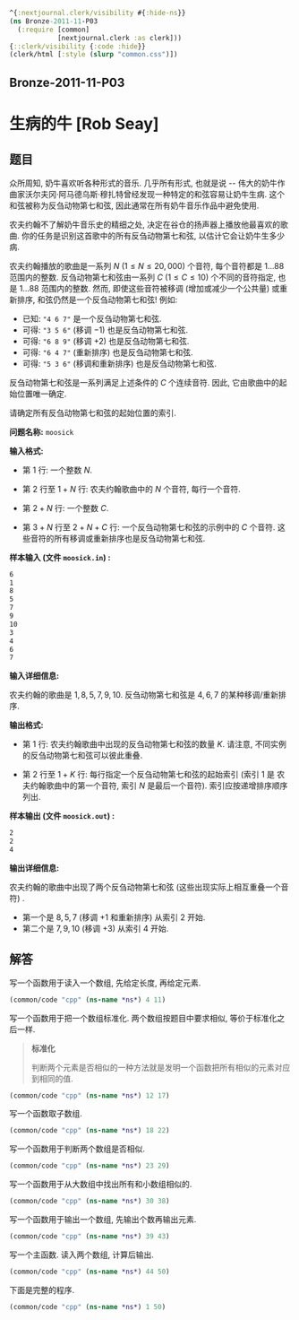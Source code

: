 ```clojure
^{:nextjournal.clerk/visibility #{:hide-ns}}
(ns Bronze-2011-11-P03
  (:require [common]
            [nextjournal.clerk :as clerk]))
{::clerk/visibility {:code :hide}}
(clerk/html [:style (slurp "common.css")])
```

## Bronze-2011-11-P03

# 生病的牛 [Rob Seay]

## 题目

众所周知, 奶牛喜欢听各种形式的音乐. 几乎所有形式, 也就是说 -- 伟大的奶牛作曲家沃尔夫冈·阿马德乌斯·穆扎特曾经发现一种特定的和弦容易让奶牛生病. 这个和弦被称为反刍动物第七和弦, 因此通常在所有奶牛音乐作品中避免使用.

农夫约翰不了解奶牛音乐史的精细之处, 决定在谷仓的扬声器上播放他最喜欢的歌曲. 你的任务是识别这首歌中的所有反刍动物第七和弦, 以估计它会让奶牛生多少病.

农夫约翰播放的歌曲是一系列 $N$ ($1 \le N \le 20,000$) 个音符, 每个音符都是 $1 \ldots 88$ 范围内的整数. 反刍动物第七和弦由一系列 $C$ ($1 \le C \le 10$) 个不同的音符指定, 也是 $1 \ldots 88$ 范围内的整数. 然而, 即使这些音符被移调 (增加或减少一个公共量) 或重新排序, 和弦仍然是一个反刍动物第七和弦! 例如:

- 已知: `"4 6 7"` 是一个反刍动物第七和弦.
- 可得: `"3 5 6"` (移调 $-1$) 也是反刍动物第七和弦.
- 可得: `"6 8 9"` (移调 $+2$) 也是反刍动物第七和弦.
- 可得: `"6 4 7"` (重新排序) 也是反刍动物第七和弦.
- 可得: `"5 3 6"` (移调和重新排序) 也是反刍动物第七和弦.

反刍动物第七和弦是一系列满足上述条件的 $C$ 个连续音符. 因此, 它由歌曲中的起始位置唯一确定.

请确定所有反刍动物第七和弦的起始位置的索引.

**问题名称:** `moosick`

**输入格式:**

- 第 $1$ 行: 一个整数 $N$.

- 第 $2$ 行至 $1+N$ 行: 农夫约翰歌曲中的 $N$ 个音符, 每行一个音符.

- 第 $2+N$ 行: 一个整数 $C$.

- 第 $3+N$ 行至 $2+N+C$ 行: 一个反刍动物第七和弦的示例中的 $C$ 个音符. 这些音符的所有移调或重新排序也是反刍动物第七和弦.

**样本输入 (文件 `moosick.in`) :**

```txt
6
1
8
5
7
9
10
3
4
6
7
```

**输入详细信息:**

农夫约翰的歌曲是 $1,8,5,7,9,10$. 反刍动物第七和弦是 $4,6,7$ 的某种移调/重新排序.

**输出格式:**

- 第 $1$ 行: 农夫约翰歌曲中出现的反刍动物第七和弦的数量 $K$. 请注意, 不同实例的反刍动物第七和弦可以彼此重叠.

- 第 $2$ 行至 $1+K$ 行: 每行指定一个反刍动物第七和弦的起始索引 (索引 $1$ 是 农夫约翰歌曲中的第一个音符, 索引 $N$ 是最后一个音符). 索引应按递增排序顺序列出.

**样本输出 (文件 `moosick.out`) :**

```txt
2
2
4
```

**输出详细信息:**

农夫约翰的歌曲中出现了两个反刍动物第七和弦 (这些出现实际上相互重叠一个音符) .

- 第一个是 $8,5,7$ (移调 $+1$ 和重新排序) 从索引 $2$ 开始.
- 第二个是 $7,9,10$ (移调 $+3$) 从索引 $4$ 开始.

## 解答

写一个函数用于读入一个数组, 先给定长度, 再给定元素. 

```clojure
(common/code "cpp" (ns-name *ns*) 4 11)
```

写一个函数用于把一个数组标准化. 两个数组按题目中要求相似, 等价于标准化之后一样.

> **标准化**
>
> 判断两个元素是否相似的一种方法就是发明一个函数把所有相似的元素对应到相同的值.

```clojure
(common/code "cpp" (ns-name *ns*) 12 17)
```

写一个函数取子数组.

```clojure
(common/code "cpp" (ns-name *ns*) 18 22)
```

写一个函数用于判断两个数组是否相似.

```clojure
(common/code "cpp" (ns-name *ns*) 23 29)
```

写一个函数用于从大数组中找出所有和小数组相似的.

```clojure
(common/code "cpp" (ns-name *ns*) 30 38)
```

写一个函数用于输出一个数组, 先输出个数再输出元素.

```clojure
(common/code "cpp" (ns-name *ns*) 39 43)
```

写一个主函数. 读入两个数组, 计算后输出.

```clojure
(common/code "cpp" (ns-name *ns*) 44 50)
```

下面是完整的程序.

```clojure
(common/code "cpp" (ns-name *ns*) 1 50)
```

